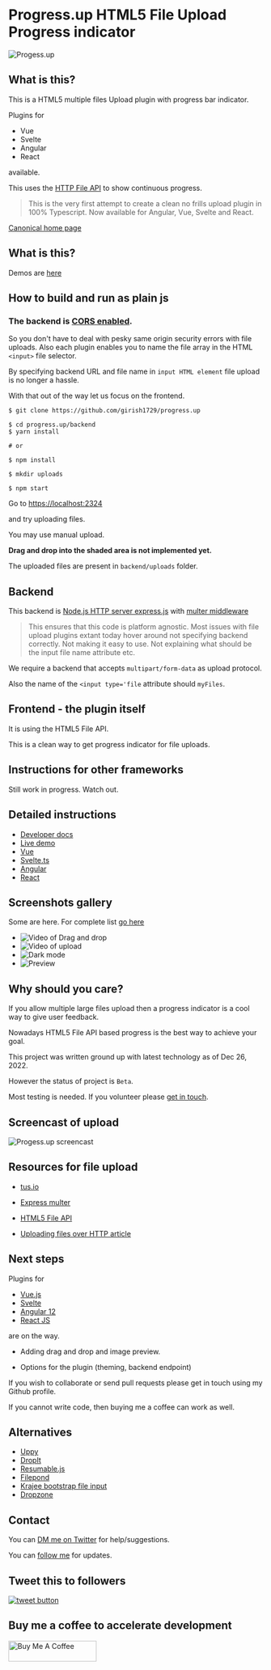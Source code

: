 # Progress.up HTML5 File Upload Progress indicator

![Progess.up](https://raw.githubusercontent.com/girish1729/progress.up/main//images/progress-up-logo.svg)

## What is this?

This is a HTML5 multiple files Upload plugin with progress bar
indicator.

Plugins for 

- Vue
- Svelte
- Angular
- React

available.

This uses the [HTTP File API](https://www.w3.org/TR/FileAPI/) to show continuous progress.


>This is the very first attempt to create a clean no frills upload plugin
>in 100% Typescript. Now available for Angular, Vue, Svelte and React.

[Canonical home page](https://progress-up.live)

## What is this?

Demos are [here](https://progress-up.live/demo)

## How to build and run as plain js

### The backend is [CORS enabled](https://en.wikipedia.org/wiki/Cross-origin_resource_sharing).

So you don't have to deal with pesky same origin security errors with
file uploads. Also each plugin enables you to name the file array in the
HTML `<input>` file selector.

By specifying backend URL and file name in `input HTML element` file
upload is no longer a hassle.

With that out of the way let us focus on the frontend.

```shell
$ git clone https://github.com/girish1729/progress.up

$ cd progress.up/backend
$ yarn install

# or

$ npm install

$ mkdir uploads

$ npm start
```

Go to [https://localhost:2324](https://localhost:2324)

 and try uploading files.

You may use manual upload.

__Drag and drop into the shaded area is not implemented yet.__

The uploaded files are present in `backend/uploads` folder.

## Backend

This backend is [Node.js HTTP server express.js](https://expressjs.com) with [multer middleware](http://expressjs.com/en/resources/middleware/multer.html)

> This ensures that this code is platform agnostic.
> Most issues with file upload plugins extant today hover around
> not specifying backend correctly. Not making it easy to use.
> Not explaining what should be the input file name attribute etc.
> 

We require a backend that accepts `multipart/form-data` as upload
protocol.

Also the name of the `<input type='file` attribute should `myFiles`.

## Frontend - the plugin itself

It is using the HTML5 File API.

This is a clean way to get progress indicator for file uploads.

## Instructions for other frameworks

Still work in progress. Watch out.

## Detailed instructions

- [Developer docs](https://progress-up.live/docs)
- [Live demo](https://progress-up.live/progress-up-html5)
- [Vue](https://progress-up.live/docs/vue-docs)
- [Svelte.ts](https://progress-up.live/docs/svelte-docs)
- [Angular](https://progress-up.live/docs/angular-docs)
- [React](https://progress-up.live/docs/react-docs)
 

## Screenshots gallery

Some are here. For complete list 
[go here](https://progress-up.live/screenshots)

- ![Video of Drag and drop](https://raw.githubusercontent.com/girish1729/progress.up/main/images/dnd.gif)
- ![Video of upload](https://raw.githubusercontent.com/girish1729/progress.up/main/images/progress-video.gif)
- ![Dark mode](https://raw.githubusercontent.com/girish1729/progress.up/main/images/progress-up-darkmode.png)
- ![Preview](https://raw.githubusercontent.com/girish1729/progress.up/main/images/progress-up-preview2.png)

## Why should you care?

If you allow multiple large files upload then a progress indicator is a
cool way to give user feedback.

Nowadays HTML5 File API based progress is the best way to achieve your
goal.

This project was written ground up with latest technology as of Dec 26,
2022.

However the status of project is `Beta`.

Most testing is needed. If you volunteer please [get in
touch](https://twitter.com/girish1729).

## Screencast of upload

![Progess.up screencast](https://raw.githubusercontent.com/girish1729/progress.up/main/images/progress-up-html5-upload-capture.gif)

## Resources for file upload

- [tus.io](https://tus.io)

- [Express multer](http://expressjs.com/en/resources/middleware/multer.html)

- [HTML5 File API](https://jenkov.com/tutorials/html5/file-api.html)

- [Uploading files over HTTP
  article](https://themightyprogrammer.dev/article/uploading-files)

## Next steps

Plugins for 

- [Vue.js](https://www.vuejs.org) 
- [Svelte](https://www.svelte.dev) 
- [Angular 12](https://angular.io) 
- [React JS](https://reactjs.org) 

are on the way.

- Adding drag and drop and image preview.

- Options for the plugin (theming, backend endpoint)

If you wish to collaborate or send pull requests 
please get in touch using my Github profile.

If you cannot write code, then buying me a coffee can work as well.


## Alternatives

- [Uppy](https://github.com/transloadit/uppy)
- [DropIt](https://github.com/ThalKod/DropIt)
- [Resumable.js](https://github.com/23/resumable.js)
- [Filepond](https://github.com/pqina/filepond)
- [Krajee bootstrap file input](https://github.com/kartik-v/bootstrap-fileinput)
- [Dropzone](https://github.com/dropzone/dropzone)

## Contact

You can [DM me on Twitter](https://twitter.com/girish1729) for help/suggestions.

You can [follow me](https://twitter.com/intent/follow?screen_name=girish1729
) for updates.

## Tweet this to followers


<a href="https://twitter.com/intent/tweet?text=Tweet+this+to+your+followers&url=https%3A%2F%2Fgithub.com%2Fgirish1729%2Fprogress.up&hashtags=github&original_referer=http%3A%2F%2Fgithub.com%2F&tw_p=tweetbutton" target="_blank">
  <img src="http://jpillora.com/github-twitter-button/img/tweet.png"
       alt="tweet button" title="Tweet this to your followers"></img>
</a>

## Buy me a coffee to accelerate development

<a href="https://www.buymeacoffee.com/girish1729" target="_blank"><img src="https://cdn.buymeacoffee.com/buttons/default-orange.png" alt="Buy Me A Coffee" height="41" width="174"></a>

